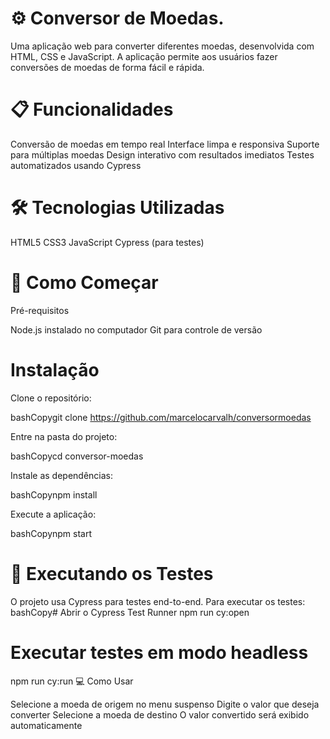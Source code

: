 # ⚙️ Conversor de Moedas.


Uma aplicação web para converter diferentes moedas, desenvolvida com HTML, CSS e JavaScript. A aplicação permite aos usuários fazer conversões de moedas de forma fácil e rápida.

# 📋 Funcionalidades

Conversão de moedas em tempo real
Interface limpa e responsiva
Suporte para múltiplas moedas
Design interativo com resultados imediatos
Testes automatizados usando Cypress

# 🛠️ Tecnologias Utilizadas

HTML5
CSS3
JavaScript
Cypress (para testes)


# 🚀 Como Começar
Pré-requisitos

Node.js instalado no computador
Git para controle de versão


# Instalação

Clone o repositório:

bashCopygit clone https://github.com/marcelocarvalh/conversormoedas

Entre na pasta do projeto:

bashCopycd conversor-moedas

Instale as dependências:

bashCopynpm install

Execute a aplicação:

bashCopynpm start

# 🧪 Executando os Testes

O projeto usa Cypress para testes end-to-end. Para executar os testes:
bashCopy# Abrir o Cypress Test Runner
npm run cy:open

# Executar testes em modo headless
npm run cy:run
💻 Como Usar

Selecione a moeda de origem no menu suspenso
Digite o valor que deseja converter
Selecione a moeda de destino
O valor convertido será exibido automaticamente

